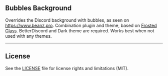 ## Bubbles Background
Overrides the Discord background with bubbles, as seen on https://www.beanz.pro. Combination plugin and theme, based on [Frosted Glass](https://github.com/DiscordStyles/FrostedGlass). BetterDiscord and Dark theme are required. Works best when not used with any themes.

- - -

## License

See the [LICENSE](https://github.com/DiscordStyles/FrostedGlass/blob/master/LICENSE.md) file for license rights and limitations (MIT).
